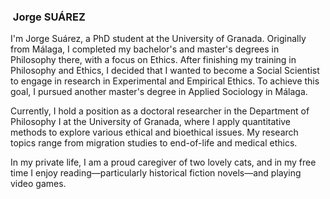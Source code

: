 <h3> Jorge SUÁREZ </h3>

I'm Jorge Suárez, a PhD student at the University of Granada. Originally from Málaga, I completed my bachelor's and master's degrees in Philosophy there, with a focus on Ethics. After finishing my training in Philosophy and Ethics, I decided that I wanted to become a Social Scientist to engage in research in Experimental and Empirical Ethics. To achieve this goal, I pursued another master's degree in Applied Sociology in Málaga.

Currently, I hold a position as a doctoral researcher in the Department of Philosophy I at the University of Granada, where I apply quantitative methods to explore various ethical and bioethical issues. My research topics range from migration studies to end-of-life and medical ethics.

In my private life, I am a proud caregiver of two lovely cats, and in my free time I enjoy reading—particularly historical fiction novels—and playing video games.
